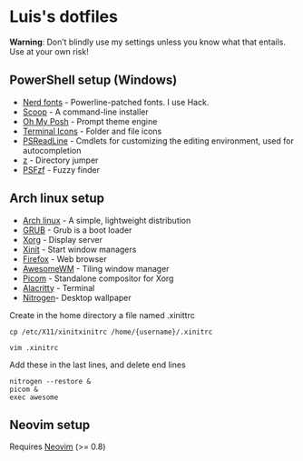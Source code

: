 # Luis's dotfiles

**Warning**: Don’t blindly use my settings unless you know what that entails. Use at your own risk!

## PowerShell setup (Windows)

- [Nerd fonts](https://github.com/ryanoasis/nerd-fonts) - Powerline-patched fonts. I use Hack.
- [Scoop](https://scoop.sh/) - A command-line installer
- [Oh My Posh](https://ohmyposh.dev/) - Prompt theme engine
- [Terminal Icons](https://github.com/devblackops/Terminal-Icons) - Folder and file icons
- [PSReadLine](https://docs.microsoft.com/en-us/powershell/module/psreadline/) - Cmdlets for customizing the editing environment, used for autocompletion
- [z](https://www.powershellgallery.com/packages/z) - Directory jumper
- [PSFzf](https://github.com/kelleyma49/PSFzf) - Fuzzy finder

## Arch linux setup

- [Arch linux](https://archlinux.org) - A simple, lightweight distribution
- [GRUB](https://wiki.archlinux.org/title/GRUB#UEFI_systems) - Grub is a boot loader
- [Xorg](https://wiki.archlinux.org/title/Xorg) - Display server
- [Xinit](https://wiki.archlinux.org/title/xinit) - Start window managers
- [Firefox](https://wiki.archlinux.org/title/firefox) - Web browser
- [AwesomeWM](https://wiki.archlinux.org/title/awesome) - Tiling window manager
- [Picom](https://wiki.archlinux.org/title/picom) - Standalone compositor for Xorg
- [Alacritty](https://wiki.archlinux.org/title/Alacritty) - Terminal
- [Nitrogen](https://wiki.archlinux.org/title/nitrogen)- Desktop wallpaper

Create in the home directory a file named .xinittrc

```
cp /etc/X11/xinitxinitrc /home/{username}/.xinitrc

vim .xinitrc
```

Add these in the last lines, and delete end lines

```
nitrogen --restore &
picom &
exec awesome
```

## Neovim setup

Requires [Neovim](https://neovim.io/) (>= 0.8)

